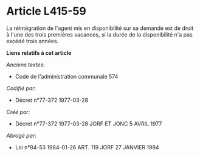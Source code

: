 # Article L415-59

La réintégration de l'agent mis en disponibilité sur sa demande est de droit à l'une des trois premières vacances, si la
durée de la disponibilité n'a pas excédé trois années.

**Liens relatifs à cet article**

_Anciens textes_:

  - Code de l'administration communale 574

_Codifié par_:

  - Décret n°77-372 1977-03-28

_Créé par_:

  - Décret n°77-372 1977-03-28 JORF ET JONC 5 AVRIL 1977

_Abrogé par_:

  - Loi n°84-53 1984-01-26 ART. 119 JORF 27 JANVIER 1984
